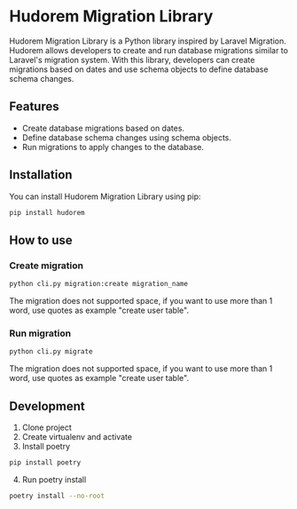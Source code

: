 # Hudorem Migration Library

Hudorem Migration Library is a Python library inspired by Laravel Migration. Hudorem allows developers to create and run database migrations similar to Laravel's migration system. With this library, developers can create migrations based on dates and use schema objects to define database schema changes.

## Features

- Create database migrations based on dates.
- Define database schema changes using schema objects.
- Run migrations to apply changes to the database.

## Installation

You can install Hudorem Migration Library using pip:

```bash
pip install hudorem
```

## How to use


### Create migration

```python
python cli.py migration:create migration_name
```

The migration does not supported space, if you want to use more than 1 word, use quotes as example "create user table".

### Run migration

```python
python cli.py migrate
```

The migration does not supported space, if you want to use more than 1 word, use quotes as example "create user table".


## Development

1. Clone project
2. Create virtualenv and activate
3. Install poetry

```bash
pip install poetry
```

4. Run poetry install

```bash
poetry install --no-root
```

